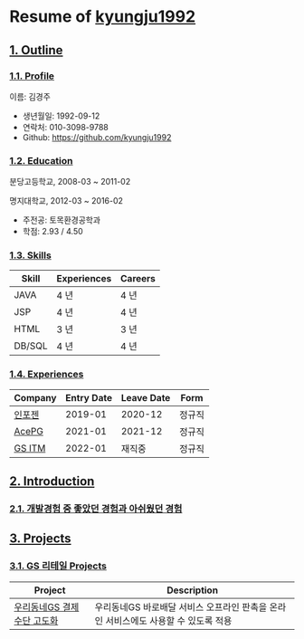 # Resume of [kyungju1992](https://github.com/kyungju1992)

## [1. Outline](https://github.com/kyungju1992/resume/blob/master/STORY.md#1-outline)
### [1.1. Profile](https://github.com/kyungju1992/resume/blob/master/STORY.md#11-outline)
이름: 김경주

  - 생년월일: 1992-09-12
  - 연락처: 010-3098-9788
  - Github: https://github.com/kyungju1992

### [1.2. Education](https://github.com/kyungju1992/resume/blob/master/STORY.md#12-education)
분당고등학교, 2008-03 ~ 2011-02

명지대학교, 2012-03 ~ 2016-02

  - 주전공: 토목환경공학과
  - 학점: 2.93 / 4.50

### [1.3. Skills](https://github.com/kyungju1992/resume/blob/master/STORY.md#13-skills)
Skill        | Experiences | Careers 
-------------|-------------|---------
JAVA         | 4 년        | 4 년    
JSP          | 4 년        | 4 년    
HTML         | 3 년        | 3 년    
DB/SQL       | 4 년        | 4 년    

### [1.4. Experiences](https://github.com/kyungju1992/resume/blob/master/STORY.md#14-experiences)

Company | Entry Date | Leave Date | Form
--------|------------|------------|-------
[인포젠](https://github.com/kyungju1992/resume/blob/master/STORY.md#41-인포젠)                 | 2019-01    | 2020-12    | 정규직
[AcePG](https://github.com/kyungju1992/resume/blob/master/STORY.md#42-AcePG)                  | 2021-01    | 2021-12    | 정규직
[GS ITM](https://github.com/kyungju1992/resume/blob/master/STORY.md#43-GSITM)                 | 2022-01    | 재직중     | 정규직


## [2. Introduction](https://github.com/kyungju1992/resume/blob/master/STORY.md#2-introduction)
### [2.1. 개발경험 중 좋았던 경험과 아쉬웠던 경험](https://github.com/kyungju1992/resume/blob/master/STORY.md#21-experiences)




## [3. Projects](https://github.com/kyungju1992/resume/blob/master/STORY.md#3-projects)
### [3.1. GS 리테일 Projects](https://github.com/kyungju1992/resume/blob/master/STORY.md#31-GSprojects)
Project            | Description
-------------------|-----------------------------
[우리동네GS 결제수단 고도화](https://github.com/kyungju1992/resume/blob/master/STORY.md#311-WDG) | 우리동네GS 바로배달 서비스 오프라인 판촉을 온라인 서비스에도 사용할 수 있도록 적용


